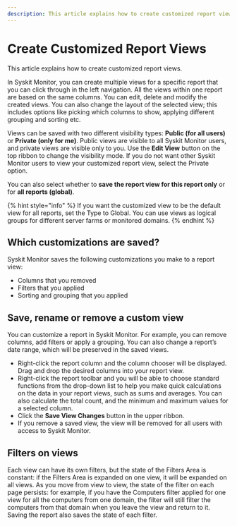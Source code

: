 ```yaml
---
description: This article explains how to create customized report views in Syskit Monitor.
---
```


# Create Customized Report Views

This article explains how to create customized report views.

In Syskit Monitor, you can create multiple views for a specific report that you can click through in the left navigation. All the views within one report are based on the same columns. You can edit, delete and modify the created views. You can also change the layout of the selected view; this includes options like picking which columns to show, applying different grouping and sorting etc.

Views can be saved with two different visibility types: **Public \(for all users\)** or **Private \(only for me\)**. Public views are visible to all Syskit Monitor users, and private views are visible only to you. Use the **Edit View** button on the top ribbon to change the visibility mode. If you do not want other Syskit Monitor users to view your customized report view, select the Private option.

You can also select whether to **save the report view for this report only** or for **all reports \(global\)**.

{% hint style="info" %}
If you want the customized view to be the default view for all reports, set the Type to Global. You can use views as logical groups for different server farms or monitored domains.
{% endhint %}

## Which customizations are saved?

Syskit Monitor saves the following customizations you make to a report view:

* Columns that you removed
* Filters that you applied
* Sorting and grouping that you applied

## Save, rename or remove a custom view

You can customize a report in Syskit Monitor. For example, you can remove columns, add filters or apply a grouping. You can also change a report’s date range, which will be preserved in the saved views.

* Right-click the report column and the column chooser will be displayed. Drag and drop the desired columns into your report view.
* Right-click the report toolbar and you will be able to choose standard functions from the drop-down list to help you make quick calculations on the data in your report views, such as sums and averages. You can also calculate the total count, and the minimum and maximum values for a selected column.
* Click the **Save View Changes** button in the upper ribbon.
* If you remove a saved view, the view will be removed for all users with access to Syskit Monitor.

## Filters on views

Each view can have its own filters, but the state of the Filters Area is constant: if the Filters Area is expanded on one view, it will be expanded on all views. As you move from view to view, the state of the filter on each page persists: for example, if you have the Computers filter applied for one view for all the computers from one domain, the filter will still filter the computers from that domain when you leave the view and return to it.  
Saving the report also saves the state of each filter.

